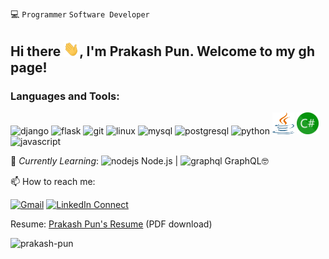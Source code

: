 :computer: `Programmer` `Software Developer`

## Hi there <img src="https://raw.githubusercontent.com/hjemmel/hjemmel/master/images/wave.gif" width="25px">, I'm Prakash Pun. Welcome to my gh page! <br>

### Languages and Tools:

<p align="left">
  <img src="https://www.vectorlogo.zone/logos/djangoproject/djangoproject-icon.svg" alt="django" title="django" width="35" height="35"/> 
  <img src="https://www.vectorlogo.zone/logos/pocoo_flask/pocoo_flask-icon.svg" alt="flask" title="Flask" width="35" height="35"/> 
  <img src="https://www.vectorlogo.zone/logos/git-scm/git-scm-icon.svg" alt="git" title="Git" width="35" height="35"/> 
  <img src="https://www.vectorlogo.zone/logos/linux/linux-icon.svg" alt="linux" title="Linux" width="35" height="35"/> 
  <img src="https://raw.githubusercontent.com/gilbarbara/logos/master/logos/mysql.svg" alt="mysql" title="Mysql" width="35" height="35"/> 
  <img src="https://raw.githubusercontent.com/gilbarbara/logos/master/logos/postgresql.svg" alt="postgresql" title="Postgresql" width="35" height="35"/> 
  <img src="https://raw.githubusercontent.com/gilbarbara/logos/master/logos/python.svg" alt="python" title="Python" width="35" height="35"/> 
  <img src="https://raw.githubusercontent.com/gilbarbara/logos/master/logos/java.svg" alt="java" title="Java" width="35" height="35"/> 
  <img src="https://raw.githubusercontent.com/github/explore/80688e429a7d4ef2fca1e82350fe8e3517d3494d/topics/csharp/csharp.png" width="35" height="35" />
  <img src="https://raw.githubusercontent.com/gilbarbara/logos/master/logos/javascript.svg" alt="javascript" title="JavaScript" width="35" height="35"/>  
</p>


🌱 *Currently Learning*: <img src="https://www.vectorlogo.zone/logos/nodejs/nodejs-icon.svg" alt="nodejs" title="Node.js" width="19" height="19"/> Node.js |
<img src="https://www.vectorlogo.zone/logos/graphql/graphql-icon.svg" alt="graphql" title="GraphQL" width="19" height="19"/> GraphQL🤓

📫 How to reach me:

[![Gmail](https://img.shields.io/badge/%20-Send%20Email-black?color=14171A&labelColor=ef5350&logo=gmail&logoColor=ffffff)](mailto:poonprakash22@gmail.com?subject=From%20GitHub&body=Hi,%20there.%20Reaching%20you%20from%20GitHub.)
[![LinkedIn Connect](https://img.shields.io/badge/%20-Connect-black?color=14171A&labelColor=212121&logo=linkedin&logoColor=ffffff)](https://www.linkedin.com/in/prakash-pun-8239a21b5/)

Resume:  [Prakash Pun's Resume](https://github.com/prakash-pun) (PDF download)

<p><img align="left" src="https://github-readme-stats.vercel.app/api/top-langs/?username=prakash-pun&layout=compact&hide=html" alt="prakash-pun" /></p>
